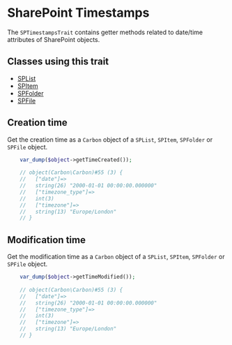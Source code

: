 # SharePoint Timestamps
The `SPTimestampsTrait` contains getter methods related to date/time attributes of SharePoint objects.

## Classes using this trait
- [SPList](docs/SPList.md)
- [SPItem](docs/SPItem.md)
- [SPFolder](docs/SPFolder.md)
- [SPFile](docs/SPFile.md)

## Creation time
Get the creation time as a `Carbon` object of a `SPList`, `SPItem`, `SPFolder` or `SPFile` object.
           
```php
    var_dump($object->getTimeCreated());
    
    // object(Carbon\Carbon)#55 (3) {
    //   ["date"]=>
    //   string(26) "2000-01-01 00:00:00.000000"
    //   ["timezone_type"]=>
    //   int(3)
    //   ["timezone"]=>
    //   string(13) "Europe/London"
    // }
```

## Modification time
Get the modification time as a `Carbon` object of a `SPList`, `SPItem`, `SPFolder` or `SPFile` object.
           
```php
    var_dump($object->getTimeModified());
    
    // object(Carbon\Carbon)#55 (3) {
    //   ["date"]=>
    //   string(26) "2000-01-01 00:00:00.000000"
    //   ["timezone_type"]=>
    //   int(3)
    //   ["timezone"]=>
    //   string(13) "Europe/London"
    // }
```
